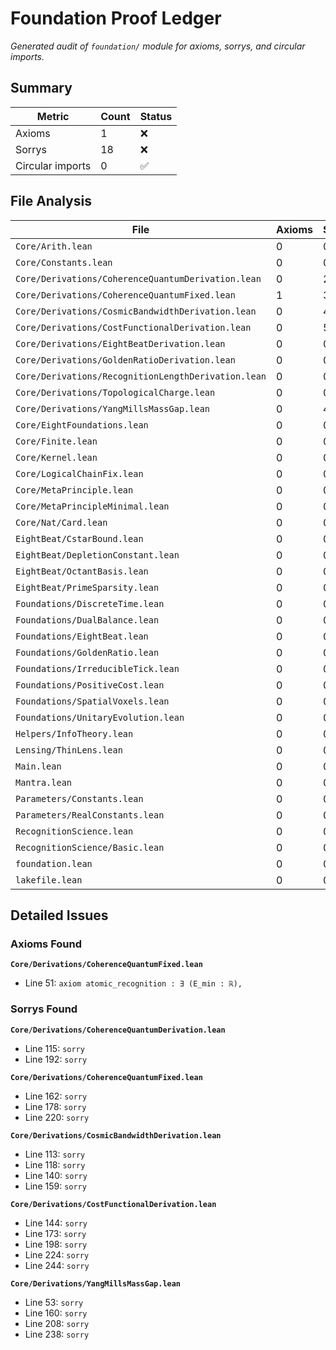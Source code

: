 # Foundation Proof Ledger

_Generated audit of `foundation/` module for axioms, sorrys, and circular imports._

## Summary

| Metric | Count | Status |
|--------|-------|--------|
| Axioms | 1 | ❌ |
| Sorrys | 18 | ❌ |
| Circular imports | 0 | ✅ |

## File Analysis

| File | Axioms | Sorrys | Status |
|------|--------|--------|--------|
| `Core/Arith.lean` | 0 | 0 | ✅ |
| `Core/Constants.lean` | 0 | 0 | ✅ |
| `Core/Derivations/CoherenceQuantumDerivation.lean` | 0 | 2 | ❌ |
| `Core/Derivations/CoherenceQuantumFixed.lean` | 1 | 3 | ❌ |
| `Core/Derivations/CosmicBandwidthDerivation.lean` | 0 | 4 | ❌ |
| `Core/Derivations/CostFunctionalDerivation.lean` | 0 | 5 | ❌ |
| `Core/Derivations/EightBeatDerivation.lean` | 0 | 0 | ✅ |
| `Core/Derivations/GoldenRatioDerivation.lean` | 0 | 0 | ✅ |
| `Core/Derivations/RecognitionLengthDerivation.lean` | 0 | 0 | ✅ |
| `Core/Derivations/TopologicalCharge.lean` | 0 | 0 | ✅ |
| `Core/Derivations/YangMillsMassGap.lean` | 0 | 4 | ❌ |
| `Core/EightFoundations.lean` | 0 | 0 | ✅ |
| `Core/Finite.lean` | 0 | 0 | ✅ |
| `Core/Kernel.lean` | 0 | 0 | ✅ |
| `Core/LogicalChainFix.lean` | 0 | 0 | ✅ |
| `Core/MetaPrinciple.lean` | 0 | 0 | ✅ |
| `Core/MetaPrincipleMinimal.lean` | 0 | 0 | ✅ |
| `Core/Nat/Card.lean` | 0 | 0 | ✅ |
| `EightBeat/CstarBound.lean` | 0 | 0 | ✅ |
| `EightBeat/DepletionConstant.lean` | 0 | 0 | ✅ |
| `EightBeat/OctantBasis.lean` | 0 | 0 | ✅ |
| `EightBeat/PrimeSparsity.lean` | 0 | 0 | ✅ |
| `Foundations/DiscreteTime.lean` | 0 | 0 | ✅ |
| `Foundations/DualBalance.lean` | 0 | 0 | ✅ |
| `Foundations/EightBeat.lean` | 0 | 0 | ✅ |
| `Foundations/GoldenRatio.lean` | 0 | 0 | ✅ |
| `Foundations/IrreducibleTick.lean` | 0 | 0 | ✅ |
| `Foundations/PositiveCost.lean` | 0 | 0 | ✅ |
| `Foundations/SpatialVoxels.lean` | 0 | 0 | ✅ |
| `Foundations/UnitaryEvolution.lean` | 0 | 0 | ✅ |
| `Helpers/InfoTheory.lean` | 0 | 0 | ✅ |
| `Lensing/ThinLens.lean` | 0 | 0 | ✅ |
| `Main.lean` | 0 | 0 | ✅ |
| `Mantra.lean` | 0 | 0 | ✅ |
| `Parameters/Constants.lean` | 0 | 0 | ✅ |
| `Parameters/RealConstants.lean` | 0 | 0 | ✅ |
| `RecognitionScience.lean` | 0 | 0 | ✅ |
| `RecognitionScience/Basic.lean` | 0 | 0 | ✅ |
| `foundation.lean` | 0 | 0 | ✅ |
| `lakefile.lean` | 0 | 0 | ✅ |

## Detailed Issues

### Axioms Found

**`Core/Derivations/CoherenceQuantumFixed.lean`**
- Line 51: `axiom atomic_recognition : ∃ (E_min : ℝ),`

### Sorrys Found

**`Core/Derivations/CoherenceQuantumDerivation.lean`**
- Line 115: `sorry`
- Line 192: `sorry`

**`Core/Derivations/CoherenceQuantumFixed.lean`**
- Line 162: `sorry`
- Line 178: `sorry`
- Line 220: `sorry`

**`Core/Derivations/CosmicBandwidthDerivation.lean`**
- Line 113: `sorry`
- Line 118: `sorry`
- Line 140: `sorry`
- Line 159: `sorry`

**`Core/Derivations/CostFunctionalDerivation.lean`**
- Line 144: `sorry`
- Line 173: `sorry`
- Line 198: `sorry`
- Line 224: `sorry`
- Line 244: `sorry`

**`Core/Derivations/YangMillsMassGap.lean`**
- Line 53: `sorry`
- Line 160: `sorry`
- Line 208: `sorry`
- Line 238: `sorry`

